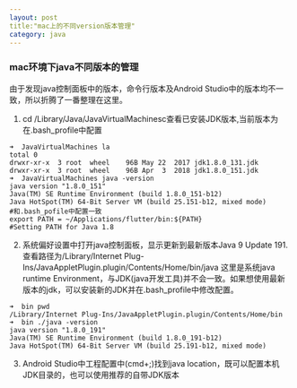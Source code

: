 ```yaml
---
layout: post
title:"mac上的不同version版本管理"
category: java
---
```


### mac环境下java不同版本的管理
由于发现java控制面板中的版本，命令行版本及Android Studio中的版本均不一致，所以折腾了一番整理在这里。
1. cd /Library/Java/JavaVirtualMachinesc查看已安装JDK版本,当前版本为在.bash_profile中配置
```
➜  JavaVirtualMachines la
total 0
drwxr-xr-x  3 root  wheel    96B May 22  2017 jdk1.8.0_131.jdk
drwxr-xr-x  3 root  wheel    96B Apr  3  2018 jdk1.8.0_151.jdk
➜  JavaVirtualMachines java -version
java version "1.8.0_151"
Java(TM) SE Runtime Environment (build 1.8.0_151-b12)
Java HotSpot(TM) 64-Bit Server VM (build 25.151-b12, mixed mode)
#和.bash_pofile中配置一致
export PATH = ~/Applications/flutter/bin:${PATH}
#Setting PATH for Java 1.8
```
2. 系统偏好设置中打开java控制面板，显示更新到最新版本Java 9 Update 191.
查看路径为/Library/Internet Plug-Ins/JavaAppletPlugin.plugin/Contents/Home/bin/java
这里是系统java runtime Environment，与JDK(java开发工具)并不会一致。如果想使用最新版本的jdk，可以安装新的JDK并在.bash_profile中修改配置。
```
➜  bin pwd
/Library/Internet Plug-Ins/JavaAppletPlugin.plugin/Contents/Home/bin
➜  bin ./java -version
java version "1.8.0_191"
Java(TM) SE Runtime Environment (build 1.8.0_191-b12)
Java HotSpot(TM) 64-Bit Server VM (build 25.191-b12, mixed mode)

```
3. Android Studio中工程配置中(cmd+;)找到java location，既可以配置本机JDK目录的，也可以使用推荐的自带JDK版本

